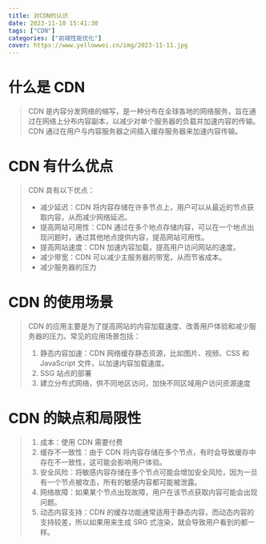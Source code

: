```yaml
---
title: 对CDN的认识
date: 2023-11-10 15:41:30
tags: ["CDN"]
categories: ["前端性能优化"]
cover: https://www.yellowwei.cn/img/2023-11-11.jpg
---
```


# 什么是 CDN

> CDN 是内容分发网络的缩写，是一种分布在全球各地的网络服务，旨在通过在网络上分布内容副本，以减少对单个服务器的负载并加速内容的传输。CDN 通过在用户与内容服务器之间插入缓存服务器来加速内容传输。

# CDN 有什么优点

> CDN 具有以下优点：
>
> - 减少延迟：CDN 将内容存储在许多节点上，用户可以从最近的节点获取内容，从而减少网络延迟。
> - 提高网站可用性：CDN 通过在多个地点存储内容，可以在一个地点出现问题时，通过其他地点提供内容，提高网站可用性。
> - 提高网站速度：CDN 加速内容加载，提高用户访问网站的速度。
> - 减少带宽：CDN 可以减少主服务器的带宽，从而节省成本。
> - 减少服务器的压力

# CDN 的使用场景

> CDN 的应用主要是为了提高网站的内容加载速度、改善用户体验和减少服务器的压力。常见的应用场景包括：
>
> 1. 静态内容加速：CDN 网络缓存静态资源，比如图片、视频、CSS 和 JavaScript 文件，以加速内容加载速度。
> 1. SSG 站点的部署
> 1. 建立分布式网络，供不同地区访问，加快不同区域用户访问资源速度

# CDN 的缺点和局限性

> 1. 成本：使用 CDN 需要付费
> 1. 缓存不一致性：由于 CDN 将内容存储在多个节点，有时会导致缓存中存在不一致性，这可能会影响用户体验。
> 1. 安全风险：将敏感内容存储在多个节点可能会增加安全风险，因为一旦有一个节点被攻击，所有的敏感内容都可能被泄露。
> 1. 网络故障：如果某个节点出现故障，用户在该节点获取内容可能会出现问题。
> 1. 动态内容支持：CDN 的缓存功能通常适用于静态内容，而动态内容的支持较差，所以如果用来生成 SRG 式渲染，就会导致用户看到的都一样。
